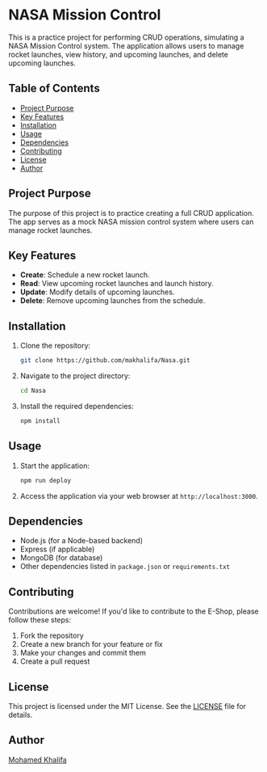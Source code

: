 # NASA Mission Control

This is a practice project for performing CRUD operations, simulating a NASA Mission Control system. The application allows users to manage rocket launches, view history, and upcoming launches, and delete upcoming launches.

## Table of Contents
- [Project Purpose](#project-purpose)
- [Key Features](#key-features)
- [Installation](#installation)
- [Usage](#usage)
- [Dependencies](#dependencies)
- [Contributing](#contributing)
- [License](#license)
- [Author](#author)

## Project Purpose
The purpose of this project is to practice creating a full CRUD application. The app serves as a mock NASA mission control system where users can manage rocket launches.

## Key Features
- **Create**: Schedule a new rocket launch.
- **Read**: View upcoming rocket launches and launch history.
- **Update**: Modify details of upcoming launches.
- **Delete**: Remove upcoming launches from the schedule.

## Installation
1. Clone the repository:
   ```bash
   git clone https://github.com/makhalifa/Nasa.git
   ```
2. Navigate to the project directory:
   ```bash
   cd Nasa
   ```
3. Install the required dependencies:
   ```bash
   npm install
   ```

## Usage
1. Start the application:
   ```bash
   npm run deploy
   ```
2. Access the application via your web browser at `http://localhost:3000`.

## Dependencies
- Node.js (for a Node-based backend)
- Express (if applicable)
- MongoDB (for database)
- Other dependencies listed in `package.json` or `requirements.txt`

## Contributing

Contributions are welcome! If you'd like to contribute to the E-Shop, please follow these steps:

1. Fork the repository
2. Create a new branch for your feature or fix
3. Make your changes and commit them
4. Create a pull request

## License

This project is licensed under the MIT License. See the [LICENSE](LICENSE.txt) file for details.


## Author

[Mohamed Khalifa](https://github.com/makhalifa)
